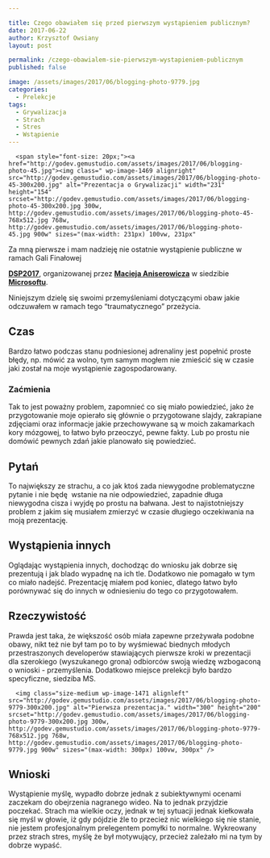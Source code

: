 ```yaml
---

title: Czego obawiałem się przed pierwszym wystąpieniem publicznym?
date: 2017-06-22
author: Krzysztof Owsiany
layout: post

permalink: /czego-obawialem-sie-pierwszym-wystapieniem-publicznym
published: false

image: /assets/images/2017/06/blogging-photo-9779.jpg
categories:
  - Prelekcje
tags:
  - Grywalizacja
  - Strach
  - Stres
  - Wstąpienie
---
```


      <span style="font-size: 20px;"><a href="http://godev.gemustudio.com/assets/images/2017/06/blogging-photo-45.jpg"><img class=" wp-image-1469 alignright" src="http://godev.gemustudio.com/assets/images/2017/06/blogging-photo-45-300x200.jpg" alt="Prezentacja o Grywalizacji" width="231" height="154" srcset="http://godev.gemustudio.com/assets/images/2017/06/blogging-photo-45-300x200.jpg 300w, http://godev.gemustudio.com/assets/images/2017/06/blogging-photo-45-768x512.jpg 768w, http://godev.gemustudio.com/assets/images/2017/06/blogging-photo-45.jpg 900w" sizes="(max-width: 231px) 100vw, 231px" 
      
Za mną pierwsze i mam nadzieję nie ostatnie wystąpienie publiczne w ramach Gali Finałowej 

**<a href="http://devstyle.pl/daj-sie-poznac/">DSP2017</a>**, organizowanej przez **<a href="http://devstyle.pl">Macieja Aniserowicza</a>** w siedzibie **<a href="http://microsoft.com">Microsoftu</a>**. 

Niniejszym dzielę się swoimi przemyśleniami dotyczącymi obaw jakie odczuwałem w ramach tego “traumatycznego” przeżycia.
    
## Czas
Bardzo łatwo podczas stanu podniesionej adrenaliny jest popełnić proste błędy, np. mówić za wolno, tym samym mogłem nie zmieścić się w czasie jaki został na moje wystąpienie zagospodarowany.

### Zaćmienia
Tak to jest poważny problem, zapomnieć co się miało powiedzieć, jako że przygotowanie moje opierało się głównie o przygotowane slajdy, zakrapiane zdjęciami oraz informacje jakie przechowywane są w moich zakamarkach kory mózgowej, to łatwo było przeoczyć, pewne fakty. Lub po prostu nie domówić pewnych zdań jakie planowało się powiedzieć.

## Pytań
To największy ze strachu, a co jak ktoś zada niewygodne problematyczne pytanie i nie będę  wstanie na nie odpowiedzieć, zapadnie długa niewygodna cisza i wyjdę po prostu na bałwana. Jest to najistotniejszy problem z jakim się musiałem zmierzyć w czasie długiego oczekiwania na moją prezentację.
    
## Wystąpienia innych
Oglądając wystąpienia innych, dochodząc do wniosku jak dobrze się prezentują i jak blado wypadnę na ich tle. Dodatkowo nie pomagało w tym co miało nadejść. Prezentację miałem pod koniec, dlatego łatwo było porównywać się do innych w odniesieniu do tego co przygotowałem.
    
## Rzeczywistość
Prawda jest taka, że większość osób miała zapewne przeżywała podobne obawy, nikt też nie był tam po to by wyśmiewać biednych młodych przestraszonych developerów stawiających pierwsze kroki w prezentacji dla szerokiego (wyszukanego grona) odbiorców swoją wiedzę wzbogaconą o wnioski - przemyślenia. Dodatkowo miejsce prelekcji było bardzo specyficzne, siedziba MS.
 
      <img class="size-medium wp-image-1471 alignleft" src="http://godev.gemustudio.com/assets/images/2017/06/blogging-photo-9779-300x200.jpg" alt="Pierwsza prezentacja." width="300" height="200" srcset="http://godev.gemustudio.com/assets/images/2017/06/blogging-photo-9779-300x200.jpg 300w, http://godev.gemustudio.com/assets/images/2017/06/blogging-photo-9779-768x512.jpg 768w, http://godev.gemustudio.com/assets/images/2017/06/blogging-photo-9779.jpg 900w" sizes="(max-width: 300px) 100vw, 300px" />
    
## Wnioski
Wystąpienie myślę, wypadło dobrze jednak z subiektywnymi ocenami zaczekam do obejrzenia nagranego wideo. Na to jednak przyjdzie poczekać. Strach ma wielkie oczy, jednak w tej sytuacji jednak kiełkowała się myśl w głowie, iż gdy pójdzie źle to przecież nic wielkiego się nie stanie, nie jestem profesjonalnym prelegentem pomyłki to normalne. Wykreowany przez strach stres, myślę że był motywujący, przecież zależało mi na tym by dobrze wypaść.